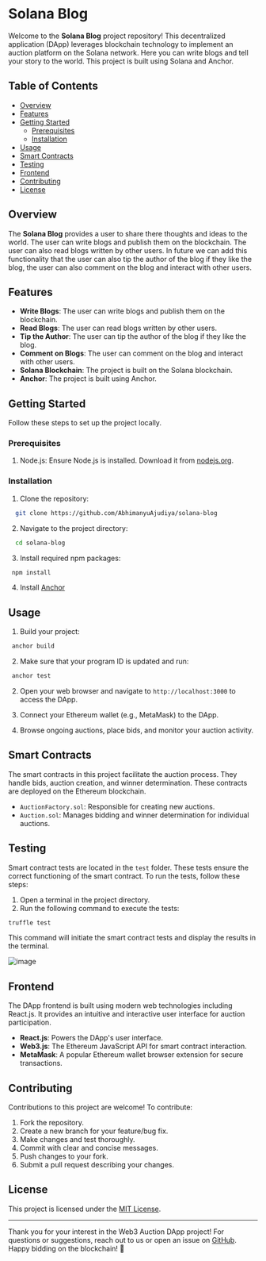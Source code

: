 # Solana Blog

Welcome to the **Solana Blog** project repository! This decentralized application (DApp) leverages blockchain technology to implement an auction platform on the Solana network. Here you can write blogs and tell your story to the world. This project is built using Solana and Anchor.

## Table of Contents

- [Overview](#overview)
- [Features](#features)
- [Getting Started](#getting-started)
  - [Prerequisites](#prerequisites)
  - [Installation](#installation)
- [Usage](#usage)
- [Smart Contracts](#smart-contracts)
- [Testing](#testing)
- [Frontend](#frontend)
- [Contributing](#contributing)
- [License](#license)

## Overview

The **Solana Blog** provides a user to share there thoughts and ideas to the world. The user can write blogs and publish them on the blockchain. The user can also read blogs written by other users. In future we can add this functionality that the user can also tip the author of the blog if they like the blog, the user can also comment on the blog and interact with other users.

## Features

- **Write Blogs**: The user can write blogs and publish them on the blockchain.
- **Read Blogs**: The user can read blogs written by other users.
- **Tip the Author**: The user can tip the author of the blog if they like the blog.
- **Comment on Blogs**: The user can comment on the blog and interact with other users.
- **Solana Blockchain**: The project is built on the Solana blockchain.
- **Anchor**: The project is built using Anchor.


## Getting Started

Follow these steps to set up the project locally.

### Prerequisites

1. Node.js: Ensure Node.js is installed. Download it from [nodejs.org](https://nodejs.org/).

### Installation

1. Clone the repository:

```bash
  git clone https://github.com/AbhimanyuAjudiya/solana-blog
```

2. Navigate to the project directory:

```bash
  cd solana-blog
```

3. Install required npm packages:

```bash
 npm install
```
4. Install [Anchor](https://www.anchor-lang.com/docs/installation)
## Usage

1. Build your project:

```bash
 anchor build
```

2. Make sure that your program ID is updated and run:
    
```bash
 anchor test
```

2. Open your web browser and navigate to `http://localhost:3000` to access the DApp.

3. Connect your Ethereum wallet (e.g., MetaMask) to the DApp.

4. Browse ongoing auctions, place bids, and monitor your auction activity.

## Smart Contracts

The smart contracts in this project facilitate the auction process. They handle bids, auction creation, and winner determination. These contracts are deployed on the Ethereum blockchain.

- `AuctionFactory.sol`: Responsible for creating new auctions.
- `Auction.sol`: Manages bidding and winner determination for individual auctions.

## Testing

Smart contract tests are located in the `test` folder. These tests ensure the correct functioning of the smart contract. To run the tests, follow these steps:

1. Open a terminal in the project directory.
2. Run the following command to execute the tests:

```bash
truffle test
```

This command will initiate the smart contract tests and display the results in the terminal.

![image](https://github.com/Rise-In/XXX-Bootcamp-FinalCase/assets/140731987/8dc52183-626c-4f39-9408-a37ba496a345)

## Frontend

The DApp frontend is built using modern web technologies including React.js. It provides an intuitive and interactive user interface for auction participation.

- **React.js**: Powers the DApp's user interface.
- **Web3.js**: The Ethereum JavaScript API for smart contract interaction.
- **MetaMask**: A popular Ethereum wallet browser extension for secure transactions.

## Contributing

Contributions to this project are welcome! To contribute:

1. Fork the repository.
2. Create a new branch for your feature/bug fix.
3. Make changes and test thoroughly.
4. Commit with clear and concise messages.
5. Push changes to your fork.
6. Submit a pull request describing your changes.

## License

This project is licensed under the [MIT License](LICENSE).

---

Thank you for your interest in the Web3 Auction DApp project! For questions or suggestions, reach out to us or open an issue on [GitHub](https://github.com/Rise-In/XXX-Bootcamp-FinalCase). Happy bidding on the blockchain! 🚀